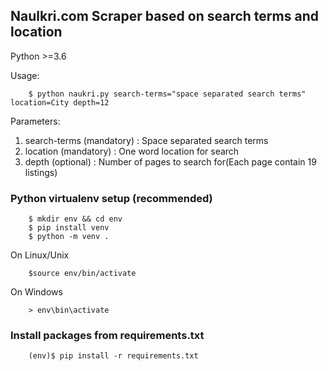 ## Naulkri.com Scraper based on search terms and location 
Python >=3.6

Usage:
``` 
    $ python naukri.py search-terms="space separated search terms" location=City depth=12
```
Parameters:
1. search-terms (mandatory) : Space separated search terms
2. location (mandatory)     : One word location for search
3. depth (optional)         : Number of pages to search for(Each page contain 19 listings)


### Python virtualenv setup (recommended)
```
    $ mkdir env && cd env
    $ pip install venv 
    $ python -m venv .
```
On Linux/Unix 
```
    $source env/bin/activate
```
On Windows
```
    > env\bin\activate
```

### Install packages from requirements.txt
```
    (env)$ pip install -r requirements.txt
```

